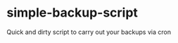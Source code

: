 simple-backup-script
====================

Quick and dirty script to carry out your backups via cron
